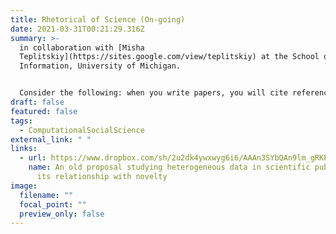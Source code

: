 ```yaml
---
title: Rhetorical of Science (On-going)
date: 2021-03-31T00:21:29.316Z
summary: >-
  in collaboration with [Misha
  Teplitskiy](https://sites.google.com/view/teplitskiy) at the School of
  Information, University of Michigan. 


  Consider the following: when you write papers, you will cite references because they inspire you, as [normative theory](https://en.wikipedia.org/wiki/Normative) states. You may have other references because they have rhetorical utility, as [social constructivists](https://en.wikipedia.org/wiki/Social_constructivism) assert. We study the sociology theories in science by posing the following question: What role do these two groups of references play?
draft: false
featured: false
tags:
  - ComputationalSocialScience
external_link: " "
links:
  - url: https://www.dropbox.com/sh/2u2dk4ywxwyg6i6/AAAn3SYbQAn9lm_gRKEgw4W8a?dl=0
    name: An old proposal studying heterogeneous data in scientific publication and
      its relationship with novelty
image:
  filename: ""
  focal_point: ""
  preview_only: false
---
```

